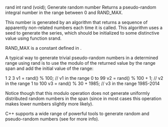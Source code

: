 rand
int rand (void);
Generate random number
Returns a pseudo-random integral number in the range between 0 and RAND_MAX.

This number is generated by an algorithm that returns a sequence of apparently non-related numbers each time it is called. This algorithm uses a seed to generate the series, which should be initialized to some distinctive value using function srand.

RAND_MAX is a constant defined in <cstdlib>.

A typical way to generate trivial pseudo-random numbers in a determined range using rand is to use the modulo of the returned value by the range span and add the initial value of the range:

1
2
3
v1 = rand() % 100;         // v1 in the range 0 to 99
v2 = rand() % 100 + 1;     // v2 in the range 1 to 100
v3 = rand() % 30 + 1985;   // v3 in the range 1985-2014 


Notice though that this modulo operation does not generate uniformly distributed random numbers in the span (since in most cases this operation makes lower numbers slightly more likely).

C++ supports a wide range of powerful tools to generate random and pseudo-random numbers (see <random> for more info).